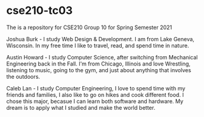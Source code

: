 # cse210-tc03
The is a repository for CSE210 Group 10 for Spring Semester 2021

Joshua Burk - I study Web Design & Development. I am from Lake Geneva, Wisconsin. In my free time I like to travel, read, and spend time in nature.

Austin Howard - I study Computer Science, after switching from Mechanical Engineering back in the Fall. I'm from Chicago, Illinois and love Wrestling, listening to music, going to the gym, and just about anything that involves the outdoors.

Caleb Lan - I study Computer Engineering, I love to spend time with my friends and families, I also like to go on hikes and cook different food. I chose this major, becasue I can learn both software and hardware. My dream is to apply what I studied and make the world better. 
